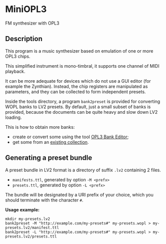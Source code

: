# MiniOPL3

FM synthesizer with OPL3

## Description

This program is a music synthesizer based on emulation of one or more OPL3 chips.

This simplified instrument is mono-timbral, it supports one channel of MIDI playback.

It can be more adequate for devices which do not use a GUI editor (for example the Zynthian).
Instead, the chip registers are manipulated as parameters, and they can be collected to form independent presets.

Inside the tools directory, a program `bank2preset` is provided for converting WOPL banks to LV2 presets.
By default, just a small subset of banks is provided, because the documents can be quite heavy and slow down LV2 loading.

This is how to obtain more banks:
- create or convert some using the tool [OPL3 Bank Editor](https://github.com/Wohlstand/OPL3BankEditor);
- get some from an [existing collection](https://github.com/jpcima/ADLplug-embedded-banks/tree/master/opl3).

## Generating a preset bundle

A preset bundle in LV2 format is a directory of suffix `.lv2` containing 2 files.
- `manifests.ttl`, generated by option `-M <prefx>`
- `presets.ttl`, generated by option `-L <prefx>`

The bundle will be designated by a URI prefix of your choice, which you should terminate with the character `#`.

**Usage example:**

```
mkdir my-presets.lv2
bank2preset -M "http://example.com/my-presets#" my-presets.wopl > my-presets.lv2/manifest.ttl
bank2preset -L "http://example.com/my-presets#" my-presets.wopl > my-presets.lv2/presets.ttl
```
